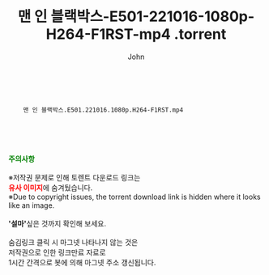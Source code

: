﻿---
layout: post
title:  "                    맨 인 블랙박스-E501-221016-1080p-H264-F1RST-mp4                .torrent"
author: John
categories: [ TV ]
tags: [  ]
image:  
description: "                    맨 인 블랙박스-E501-221016-1080p-H264-F1RST-mp4                 torrent 정보 공유"
toc: true
toc_sticky: true
---

<br>

        맨 인 블랙박스.E501.221016.1080p.H264-F1RST.mp4    
    
<br><br><br>
<p data-ke-size="size16"><b><span style="color: green;">주의사항</span></b><br /><br />※저작권 문제로 인해 토렌트 다운로드 링크는<br /><b><span style="color: red;">유사 이미지</span></b>에 숨겨뒀습니다.<br />※Due to copyright issues, the torrent download link is hidden where it looks like an image.<br /><br /><b>'설마'</b>싶은 것까지 확인해 보세요.<br /><br />숨김링크 클릭 시 마그넷 나타나지 않는 것은<br />저작권으로 인한 링크만료 자료로<br />1시간 간격으로 봇에 의해 마그넷 주소 갱신됩니다.</p>
